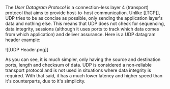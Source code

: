 The *User Datagram Protocol* is a connection-less layer 4 (transport) protocol that aims to provide host-to-host communication. Unlike [[TCP]], UDP tries to be as concise as possible, only sending the application layer's data and nothing else. This means that UDP does not check for sequencing, data integrity, sessions (although it uses ports to track which data comes from which application) and deliver assurance. Here is a UDP datagram header example:

![[UDP Header.png]]

As you can see, it is much simpler, only having the source and destination ports, length and checksum of data. UDP is considered a non-reliable transport protocol and is not used in situations where data integrity is required. With that said, it has a much lower latency and higher speed than it's counterparts, due to it's simplicity.